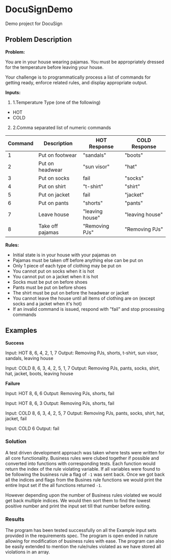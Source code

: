 # DocuSignDemo
Demo project for DocuSign



## **Problem Description**

**Problem:**

You are in your house wearing pajamas. You must be appropriately dressed for the temperature before leaving your house.

Your challenge is to programmatically process a list of commands for getting ready, enforce related rules, and display appropriate output.

**Inputs:**

1. 1.Temperature Type (one of the following)
  - HOT
  - COLD
2. 2.Comma separated list of numeric commands

| Command | Description | HOT Response | COLD Response |
| --- | --- | --- | --- |
| 1 | Put on footwear | "sandals" | "boots" |
| 2 | Put on headwear | "sun visor" | "hat" |
| 3 | Put on socks | fail | "socks" |
| 4 | Put on shirt | "t-shirt" | "shirt" |
| 5 | Put on jacket | fail | "jacket" |
| 6 | Put on pants | "shorts" | "pants" |
| 7 | Leave house | "leaving house" | "leaving house" |
| 8 | Take off pajamas | "Removing PJs" | "Removing PJs" |

**Rules:**

- Initial state is in your house with your pajamas on
- Pajamas must be taken off before anything else can be put on
- Only 1 piece of each type of clothing may be put on
- You cannot put on socks when it is hot
- You cannot put on a jacket when it is hot
- Socks must be put on before shoes
- Pants must be put on before shoes
- The shirt must be put on before the headwear or jacket
- You cannot leave the house until all items of clothing are on (except socks and a jacket when it's hot)
- If an invalid command is issued, respond with "fail" and stop processing commands

## **Examples**

**Success**

Input: HOT 8, 6, 4, 2, 1, 7
Output: Removing PJs, shorts, t-shirt, sun visor, sandals, leaving house

Input: COLD 8, 6, 3, 4, 2, 5, 1, 7
Output: Removing PJs, pants, socks, shirt, hat, jacket, boots, leaving house

**Failure**

Input: HOT 8, 6, 6
Output: Removing PJs, shorts, fail

Input: HOT 8, 6, 3
Output: Removing PJs, shorts, fail

Input: COLD 8, 6, 3, 4, 2, 5, 7
Output: Removing PJs, pants, socks, shirt, hat, jacket, fail

Input: COLD 6
Output: fail

### **Solution**
A test driven development approach was taken where tests were written for all core functionality. Business rules were clubed together
if possible and converted into functions with corresponding tests. Each function would return the index of the rule violating variable. If all variables were found to be following the business rule a flag of `-1` was sent back. Once we got back all the indices
and flags from the Busines rule functions we would print the entire Input set if the all functions returned `-1`.

However depending upon the number of Business rules violated we would get back multiple indices. We would then sort them to find the 
lowest positive number and print the input set till that number before exiting. 

### **Results**
The program has been tested successfully on all the Example input sets provided in the requirements spec. The program is open ended in nature 
allowing for modification of business rules with ease. The program can also be easily extended to mention the rule/rules violated as we have stored all violations in an array.
